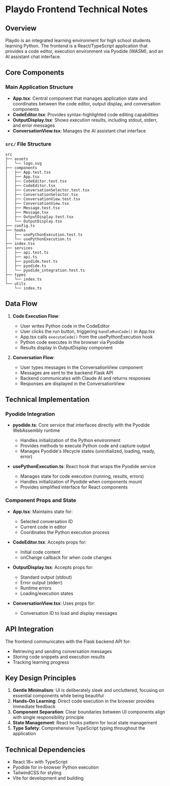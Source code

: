 # Playdo Frontend Technical Notes

## Overview

Playdo is an integrated learning environment for high school students learning Python. The frontend is a React/TypeScript application that provides a code editor, execution environment via Pyodide (WASM), and an AI assistant chat interface.

## Core Components

### Main Application Structure

- **App.tsx**: Central component that manages application state and coordinates between the code editor, output display, and conversation components
- **CodeEditor.tsx**: Provides syntax-highlighted code editing capabilities
- **OutputDisplay.tsx**: Shows execution results, including stdout, stderr, and error messages
- **ConversationView.tsx**: Manages the AI assistant chat interface

### `src/` File Structure

```
src
├── assets
│   └── logo.svg
├── components
│   ├── App.test.tsx
│   ├── App.tsx
│   ├── CodeEditor.test.tsx
│   ├── CodeEditor.tsx
│   ├── ConversationSelector.test.tsx
│   ├── ConversationSelector.tsx
│   ├── ConversationView.test.tsx
│   ├── ConversationView.tsx
│   ├── Message.test.tsx
│   ├── Message.tsx
│   ├── OutputDisplay.test.tsx
│   └── OutputDisplay.tsx
├── config.ts
├── hooks
│   ├── usePythonExecution.test.ts
│   └── usePythonExecution.ts
├── index.tsx
├── services
│   ├── api.test.ts
│   ├── api.ts
│   ├── pyodide.test.ts
│   ├── pyodide.ts
│   └── pyodide_integration.test.ts
├── types
│   └── index.ts
└── utils
    └── index.ts
```

## Data Flow

1. **Code Execution Flow**:
   - User writes Python code in the CodeEditor
   - User clicks the run button, triggering `handleRunCode()` in App.tsx
   - App.tsx calls `executeCode()` from the usePythonExecution hook
   - Python code executes in the browser via Pyodide
   - Results display in OutputDisplay component

2. **Conversation Flow**:
   - User types messages in the ConversationView component
   - Messages are sent to the backend Flask API
   - Backend communicates with Claude AI and returns responses
   - Responses are displayed in the ConversationView

## Technical Implementation

### Pyodide Integration

- **pyodide.ts**: Core service that interfaces directly with the Pyodide WebAssembly runtime
  - Handles initialization of the Python environment
  - Provides methods to execute Python code and capture output
  - Manages Pyodide's lifecycle states (uninitialized, loading, ready, error)

- **usePythonExecution.ts**: React hook that wraps the Pyodide service
  - Manages state for code execution (running, results, errors)
  - Handles initialization of Pyodide when components mount
  - Provides simplified interface for React components

### Component Props and State

- **App.tsx**: Maintains state for:
  - Selected conversation ID
  - Current code in editor
  - Coordinates the Python execution process

- **CodeEditor.tsx**: Accepts props for:
  - Initial code content
  - onChange callback for when code changes

- **OutputDisplay.tsx**: Accepts props for:
  - Standard output (stdout)
  - Error output (stderr)
  - Runtime errors
  - Loading/execution states

- **ConversationView.tsx**: Uses props for:
  - Conversation ID to load and display messages

## API Integration

The frontend communicates with the Flask backend API for:
- Retrieving and sending conversation messages
- Storing code snippets and execution results
- Tracking learning progress

## Key Design Principles

1. **Gentle Minimalism**: UI is deliberately sleek and uncluttered, focusing on essential components while being beautiful
2. **Hands-On Learning**: Direct code execution in the browser provides immediate feedback
3. **Component Separation**: Clear boundaries between UI components align with single responsibility principle
4. **State Management**: React hooks pattern for local state management
5. **Type Safety**: Comprehensive TypeScript typing throughout the application

## Technical Dependencies

- React 18+ with TypeScript
- Pyodide for in-browser Python execution
- TailwindCSS for styling
- Vite for development and building
